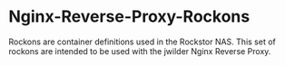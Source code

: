 # Nginx-Reverse-Proxy-Rockons
Rockons are container definitions used in the Rockstor NAS. This set of rockons are intended to be used with the jwilder Nginx Reverse Proxy. 
